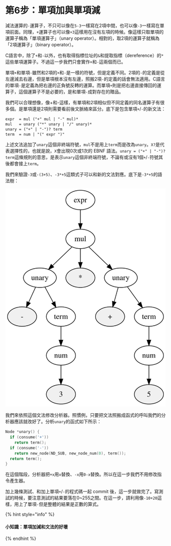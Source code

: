 # 第6步：單項加與單項減

減法運算的`-`運算子，不只可以像在`5-3`一樣寫在2項中間，也可以像`-3`一樣寫在單項前面。同理，`+`運算子也可以像`+3`這樣用在沒有左項的時候。像這樣只取單項的運算子稱為「單項運算子」（unary operator）。相對的，取2項的運算子就稱為「2項運算子」（binary operator）。

C語言中，除了`+`和`-`以外，也有取得指標位址的`&`和提取指標（dereference）的`*`這些單項運算子。不過這一步我們只會實作`+`和`-`這兩個而已。

單項`+`和單項`-`雖然和2項的`+`和`-`是一樣的符號，但是定義不同。2項的`-`的定義是從左邊減去右邊，但是單項根本沒有左邊，照搬2項`-`的定義的話會無法適用。C語言的單項`-`是定義為把右邊的正負號反轉的運算。而單項`+`則是把右邊直接傳回的運算子，這個運算子不是必要的，是和單項`-`成對存在的贈品。

我們可以合理想像，像+和-這樣，有單項和2項相似但不同定義的同名運算子有很多個。是單項還是2項則需要看前後文脈絡來區分。底下是包含單項`+`/`-`的新文法：

```text
expr  = mul ("+" mul | "-" mul)*
mul   = unary ("*" unary | "/" unary)*
unary = ("+" | "-")? term
term  = num | "(" expr ")"
```

上述文法追加了`unary`這個非終端符號，`mul`不是用上`term`而是改為`unary`。`X?`是代表選擇性的，也就是說，`X`會出現0次或1次的 EBNF 語法。`unary = ("+" | "-")? term`這條規則的意思，是表示`unary`這個非終端符號，不論有或沒有1個`+`/`-`符號其後都會接上`term`。

我們來驗證`-3`或`-(3+5)`、`-3*+5`這類式子可以和新的文法對應。底下是`-3*+5`的語法樹：

![-3\*+5&#x7684;&#x8A9E;&#x6CD5;&#x6A39;](../.gitbook/assets/index%20%289%29.svg)

我們來依照這個文法修改分析器。照慣例，只要把文法照搬成函式的呼叫我們的分析器應該就改好了。分析`unary`的函式如下所示：

```c
Node *unary() {
  if (consume('+'))
    return term();
  if (consume('-'))
    return new_node(ND_SUB, new_node_num(0), term());
  return term();
}
```

在這個階段，分析器把`+x`用`x`替換、`-x`用`0-x`替換。所以在這一步我們不用修改指令產生器。

加上幾條測試、和加上單項`+`/`-`的程式碼一起 commit 後，這一步就做完了。寫測試的時候，要注意測試的結果要落在0~255之間。在這一步，請利用像`-10+20`這樣，用上了單項`-`但是整體的結果是正數的算式。

{% hint style="info" %}
#### 小知識：單項加減和文法的好壞
{% endhint %}

